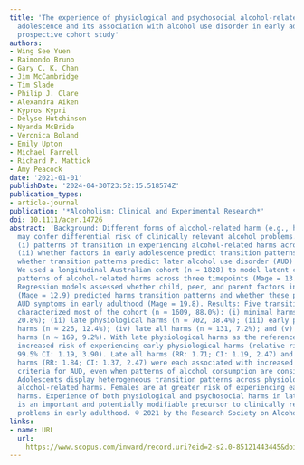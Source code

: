 ```yaml
---
title: 'The experience of physiological and psychosocial alcohol-related harms across
  adolescence and its association with alcohol use disorder in early adulthood: A
  prospective cohort study'
authors:
- Wing See Yuen
- Raimondo Bruno
- Gary C. K. Chan
- Jim McCambridge
- Tim Slade
- Philip J. Clare
- Alexandra Aiken
- Kypros Kypri
- Delyse Hutchinson
- Nyanda McBride
- Veronica Boland
- Emily Upton
- Michael Farrell
- Richard P. Mattick
- Amy Peacock
date: '2021-01-01'
publishDate: '2024-04-30T23:52:15.518574Z'
publication_types:
- article-journal
publication: '*Alcoholism: Clinical and Experimental Research*'
doi: 10.1111/acer.14726
abstract: 'Background: Different forms of alcohol-related harm (e.g., hangovers, fighting)
  may confer differential risk of clinically relevant alcohol problems. We examine:
  (i) patterns of transition in experiencing alcohol-related harms across adolescence;
  (ii) whether factors in early adolescence predict transition patterns; and (iii)
  whether transition patterns predict later alcohol use disorder (AUD) symptoms. Methods:
  We used a longitudinal Australian cohort (n = 1828) to model latent class transition
  patterns of alcohol-related harms across three timepoints (Mage = 13.9, 16.8, 18.8 years).
  Regression models assessed whether child, peer, and parent factors in early adolescence
  (Mage = 12.9) predicted harms transition patterns and whether these patterns predicted
  AUD symptoms in early adulthood (Mage = 19.8). Results: Five transition patterns
  characterized most of the cohort (n ≈ 1609, 88.0%): (i) minimal harms (n ≈ 381,
  20.8%); (ii) late physiological harms (n ≈ 702, 38.4%); (iii) early physiological
  harms (n ≈ 226, 12.4%); (iv) late all harms (n ≈ 131, 7.2%); and (v) gradual all
  harms (n ≈ 169, 9.2%). With late physiological harms as the reference, females had
  increased risk of experiencing early physiological harms (relative risk [RR]: 2.15;
  99.5% CI: 1.19, 3.90). Late all harms (RR: 1.71; CI: 1.19, 2.47) and gradual all
  harms (RR: 1.84; CI: 1.37, 2.47) were each associated with increased odds of meeting
  criteria for AUD, even when patterns of alcohol consumption are considered. Conclusions:
  Adolescents display heterogeneous transition patterns across physiological and psychosocial
  alcohol-related harms. Females are at greater risk of experiencing early physiological
  harms. Experience of both physiological and psychosocial harms in late adolescence
  is an important and potentially modifiable precursor to clinically relevant alcohol
  problems in early adulthood. © 2021 by the Research Society on Alcoholism'
links:
- name: URL
  url: 
    https://www.scopus.com/inward/record.uri?eid=2-s2.0-85121443445&doi=10.1111%2facer.14726&partnerID=40&md5=34a7098807fdd3f04dddc3a989b711d7
---
```

